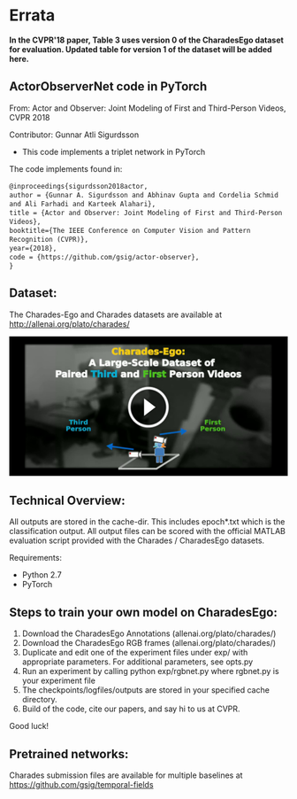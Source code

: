 
# Errata

**In the CVPR'18 paper, Table 3 uses version 0 of the CharadesEgo dataset for evaluation. Updated table for version 1 of the dataset will be added here.**


## ActorObserverNet code in PyTorch 

From: Actor and Observer: Joint Modeling of First and Third-Person Videos, CVPR 2018

Contributor: Gunnar Atli Sigurdsson

* This code implements a triplet network in PyTorch

The code implements found in:
```
@inproceedings{sigurdsson2018actor,
author = {Gunnar A. Sigurdsson and Abhinav Gupta and Cordelia Schmid and Ali Farhadi and Karteek Alahari},
title = {Actor and Observer: Joint Modeling of First and Third-Person Videos},
booktitle={The IEEE Conference on Computer Vision and Pattern Recognition (CVPR)},
year={2018},
code = {https://github.com/gsig/actor-observer},
}
```

## Dataset:

The Charades-Ego and Charades datasets are available at http://allenai.org/plato/charades/

[![Charades-Ego Teaser Video](./charades-ego-teaser.png "Charades-Ego Teaser Video")](https://www.youtube.com/watch?v=JkBFE2pzJkw&feature=youtu.be)

## Technical Overview:
 
All outputs are stored in the cache-dir. This includes epoch*.txt which is the classification output.
All output files can be scored with the official MATLAB evaluation script provided with the Charades / CharadesEgo datasets.

Requirements:
* Python 2.7
* PyTorch 


## Steps to train your own model on CharadesEgo:
 
1. Download the CharadesEgo Annotations (allenai.org/plato/charades/)
2. Download the CharadesEgo RGB frames (allenai.org/plato/charades/)
3. Duplicate and edit one of the experiment files under exp/ with appropriate parameters. For additional parameters, see opts.py
4. Run an experiment by calling python exp/rgbnet.py where rgbnet.py is your experiment file
5. The checkpoints/logfiles/outputs are stored in your specified cache directory. 
6. Build of the code, cite our papers, and say hi to us at CVPR.

Good luck!


## Pretrained networks:



Charades submission files are available for multiple baselines at https://github.com/gsig/temporal-fields


